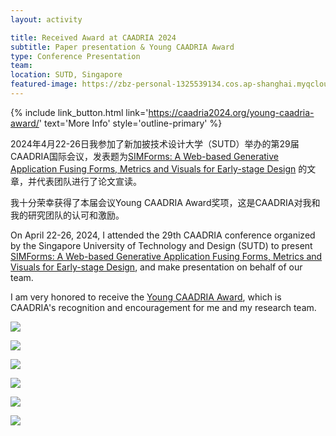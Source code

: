 ```yaml
---
layout: activity

title: Received Award at CAADRIA 2024
subtitle: Paper presentation & Young CAADRIA Award
type: Conference Presentation
team:
location: SUTD, Singapore
featured-image: https://zbz-personal-1325539134.cos.ap-shanghai.myqcloud.com/image/Img_0154.JPG
---
```


{% include link_button.html link='https://caadria2024.org/young-caadria-award/' text='More Info'
style='outline-primary' %}

2024年4月22-26日我参加了新加披技术设计大学（SUTD）举办的第29届CAADRIA国际会议，发表题为[SIMForms: A Web-based Generative
Application Fusing Forms, Metrics and Visuals for Early-stage Design](_publications/2024-04-23-simforms.md)
的文章，并代表团队进行了论文宣读。

我十分荣幸获得了本届会议Young CAADRIA Award奖项，这是CAADRIA对我和我的研究团队的认可和激励。

On April 22-26, 2024, I attended the 29th CAADRIA conference organized by the Singapore University of Technology and
Design (SUTD) to
present [SIMForms: A Web-based Generative Application Fusing Forms, Metrics and Visuals for Early-stage Design](_publications/2024-04-23-simforms.md),
and make presentation on behalf of our team.

I am very honored to receive the [Young CAADRIA Award](https://caadria2024.org/young-caadria-award/), which is CAADRIA's
recognition and encouragement for me and my research team.

![](https://zbz-personal-1325539134.cos.ap-shanghai.myqcloud.com/image/Img_0263_2.JPG)

![](https://zbz-personal-1325539134.cos.ap-shanghai.myqcloud.com/image/1714132671101.jpg)

![](https://zbz-personal-1325539134.cos.ap-shanghai.myqcloud.com/image/Img_0154.JPG)

![](https://zbz-personal-1325539134.cos.ap-shanghai.myqcloud.com/image/20241118165326.png)

![](https://zbz-personal-1325539134.cos.ap-shanghai.myqcloud.com/image/Img_0381.JPG)

![](https://zbz-personal-1325539134.cos.ap-shanghai.myqcloud.com/image/1714132670525.jpg)